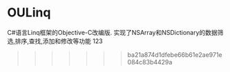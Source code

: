 # OULinq
C#语言Linq框架的Objective-C改编版.
实现了NSArray和NSDictionary的数据筛选,排序,查找,添加和修改等功能 123
>>>>>>> ba21a874d1dfebe66b61e2ae971e084c83b4429a
